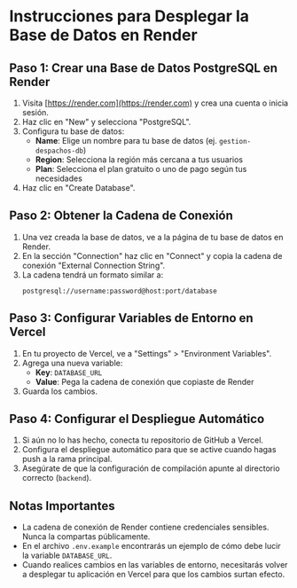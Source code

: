 # Instrucciones para Desplegar la Base de Datos en Render

## Paso 1: Crear una Base de Datos PostgreSQL en Render

1. Visita [https://render.com](https://render.com) y crea una cuenta o inicia sesión.
2. Haz clic en "New" y selecciona "PostgreSQL".
3. Configura tu base de datos:
   - **Name**: Elige un nombre para tu base de datos (ej. `gestion-despachos-db`)
   - **Region**: Selecciona la región más cercana a tus usuarios
   - **Plan**: Selecciona el plan gratuito o uno de pago según tus necesidades
4. Haz clic en "Create Database".

## Paso 2: Obtener la Cadena de Conexión

1. Una vez creada la base de datos, ve a la página de tu base de datos en Render.
2. En la sección "Connection" haz clic en "Connect" y copia la cadena de conexión "External Connection String".
3. La cadena tendrá un formato similar a:
   ```
   postgresql://username:password@host:port/database
   ```

## Paso 3: Configurar Variables de Entorno en Vercel

1. En tu proyecto de Vercel, ve a "Settings" > "Environment Variables".
2. Agrega una nueva variable:
   - **Key**: `DATABASE_URL`
   - **Value**: Pega la cadena de conexión que copiaste de Render
3. Guarda los cambios.

## Paso 4: Configurar el Despliegue Automático

1. Si aún no lo has hecho, conecta tu repositorio de GitHub a Vercel.
2. Configura el despliegue automático para que se active cuando hagas push a la rama principal.
3. Asegúrate de que la configuración de compilación apunte al directorio correcto (`backend`).

## Notas Importantes

- La cadena de conexión de Render contiene credenciales sensibles. Nunca la compartas públicamente.
- En el archivo `.env.example` encontrarás un ejemplo de cómo debe lucir la variable `DATABASE_URL`.
- Cuando realices cambios en las variables de entorno, necesitarás volver a desplegar tu aplicación en Vercel para que los cambios surtan efecto.